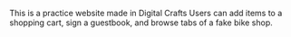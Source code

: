 This is a practice website made in Digital Crafts
Users can add items to a shopping cart, sign a guestbook, and browse tabs of a fake bike shop.